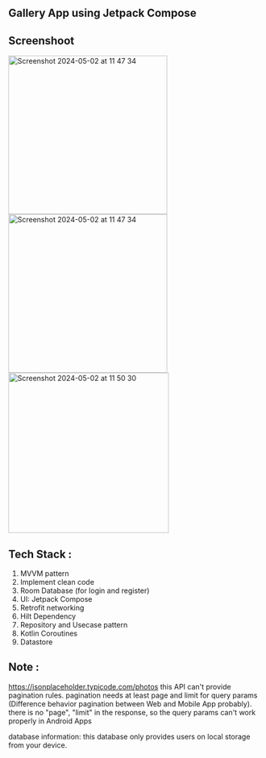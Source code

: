 ## Gallery App using Jetpack Compose

## Screenshoot
<img width="315" alt="Screenshot 2024-05-02 at 11 47 34" src="https://github.com/rakai77/MyGallery/assets/58464856/80bb395f-9821-42fd-b9f7-1b07d1365dd5">
<img width="315" alt="Screenshot 2024-05-02 at 11 47 34" src="https://github.com/rakai77/MyGallery/assets/58464856/5fba7f27-f869-4711-92d6-d7a7972dc835">
<img width="318" alt="Screenshot 2024-05-02 at 11 50 30" src="https://github.com/rakai77/MyGallery/assets/58464856/c761d8f9-9560-428d-8a77-b2f167dca53c">


## Tech Stack : 
 1. MVVM pattern
 2. Implement clean code 
 3. Room Database (for login and register)
 4. UI: Jetpack Compose
 5. Retrofit networking
 6. Hilt Dependency
 7. Repository and Usecase pattern
 8. Kotlin Coroutines
 9. Datastore

## Note :
https://jsonplaceholder.typicode.com/photos this API can't provide pagination rules.
pagination needs at least page and limit for query params (Difference behavior pagination between Web and Mobile App probably).
there is no "page", "limit" in the response, so the query params can't work properly in Android Apps

database information:
this database only provides users on local storage from your device.
